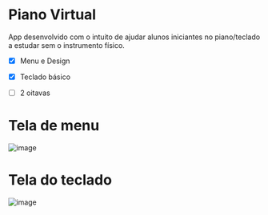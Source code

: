 # Piano Virtual

App desenvolvido com o intuito de ajudar alunos iniciantes no piano/teclado a estudar sem o instrumento físico.

- [X] Menu e Design

- [X] Teclado básico

- [ ] 2 oitavas 



# Tela de menu

![image](https://user-images.githubusercontent.com/53903672/95413800-b0756400-0902-11eb-8463-a5de9386b810.png)




# Tela do teclado

![image](https://user-images.githubusercontent.com/53903672/95413880-eb779780-0902-11eb-99a0-d9396c10fb19.png)
